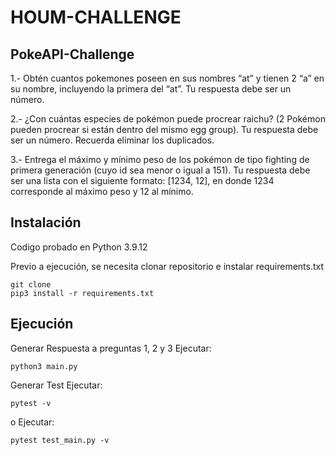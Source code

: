 # HOUM-CHALLENGE

## PokeAPI-Challenge

1.- Obtén cuantos pokemones poseen en sus nombres “at” y tienen 2 “a” en su nombre, incluyendo la primera del “at”. Tu respuesta debe ser un número.

2.- ¿Con cuántas especies de pokémon puede procrear raichu? (2 Pokémon pueden procrear si están dentro del mismo egg group). Tu respuesta debe ser un número. Recuerda eliminar los duplicados.

3.- Entrega el máximo y mínimo peso de los pokémon de tipo fighting de primera generación (cuyo id sea menor o igual a 151). Tu respuesta debe ser una lista con el siguiente formato: [1234, 12], en donde 1234 corresponde al máximo peso y 12 al mínimo.


## Instalación

Codigo probado en Python 3.9.12

Previo a ejecución, se necesita clonar repositorio e instalar requirements.txt 
```
git clone
pip3 install -r requirements.txt
```

## Ejecución
Generar Respuesta a preguntas 1, 2 y 3
Ejecutar:
```
python3 main.py
```

Generar Test
Ejecutar:
```
pytest -v
```
o
Ejecutar:
```
pytest test_main.py -v
```